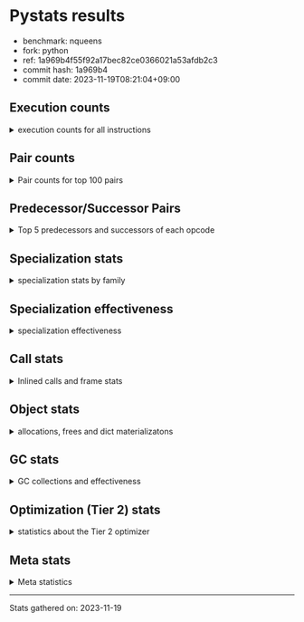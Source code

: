
# Pystats results

- benchmark: nqueens
- fork: python
- ref: 1a969b4f55f92a17bec82ce0366021a53afdb2c3
- commit hash: 1a969b4
- commit date: 2023-11-19T08:21:04+09:00

## Execution counts

<details>
<summary> execution counts for all instructions </summary>

|Name | Count | Self | Cumulative | Miss ratio | 
|---|---:|---:|---:|---:|
| LOAD_FAST | 118,425,840 | 10.9% | 10.9% |  |
| POP_TOP | 69,097,600 | 6.4% | 17.2% |  |
| STORE_FAST | 64,956,160 | 6.0% | 23.2% |  |
| JUMP_BACKWARD | 64,955,520 | 6.0% | 29.2% |  |
| RESUME_CHECK | 62,815,140 | 5.8% | 35.0% | 0.0% |
| LOAD_FAST_LOAD_FAST | 61,376,080 | 5.6% | 40.6% |  |
| INTERPRETER_EXIT | 59,589,700 | 5.5% | 46.1% |  |
| YIELD_VALUE | 56,194,880 | 5.2% | 51.2% |  |
| LOAD_DEREF | 52,969,520 | 4.9% | 56.1% |  |
| BINARY_SUBSCR_TUPLE_INT | 52,961,840 | 4.9% | 61.0% |  |
| LOAD_CONST | 49,552,240 | 4.6% | 65.5% |  |
| FOR_ITER_RANGE | 39,319,780 | 3.6% | 69.1% |  |
| BINARY_OP_ADD_INT | 36,889,820 | 3.4% | 72.5% |  |
| FOR_ITER_LIST | 29,030,360 | 2.7% | 75.2% |  |
| SWAP | 23,987,120 | 2.2% | 77.4% |  |
| BINARY_SUBSCR_LIST_INT | 23,986,960 | 2.2% | 79.6% |  |
| COPY | 20,761,600 | 1.9% | 81.5% |  |
| STORE_SUBSCR_LIST_INT | 17,535,940 | 1.6% | 83.1% |  |
| LOAD_GLOBAL_BUILTIN | 16,466,400 | 1.5% | 84.6% |  |
| BINARY_OP_SUBTRACT_INT | 15,662,800 | 1.4% | 86.1% |  |
| POP_JUMP_IF_FALSE | 15,219,280 | 1.4% | 87.5% |  |
| BINARY_SLICE | 14,310,560 | 1.3% | 88.8% |  |
| COMPARE_OP_INT | 12,162,640 | 1.1% | 89.9% |  |
| CALL_BUILTIN_CLASS | 9,846,120 | 0.9% | 90.8% |  |
| GET_ITER | 9,845,920 | 0.9% | 91.7% |  |
| RETURN_CONST | 6,620,480 | 0.6% | 92.3% |  |
| RETURN_GENERATOR | 6,620,400 | 0.6% | 92.9% |  |
| COPY_FREE_VARS | 6,620,320 | 0.6% | 93.5% |  |
| MAKE_FUNCTION | 6,620,240 | 0.6% | 94.2% |  |
| BUILD_TUPLE | 6,620,240 | 0.6% | 94.8% |  |
| SET_FUNCTION_ATTRIBUTE | 6,620,240 | 0.6% | 95.4% |  |
| CALL_PY_EXACT_ARGS | 6,620,220 | 0.6% | 96.0% |  |
| UNARY_NEGATIVE | 6,451,040 | 0.6% | 96.6% |  |
| BINARY_OP | 5,544,420 | 0.5% | 97.1% |  |
| STORE_SLICE | 5,542,480 | 0.5% | 97.6% |  |
| CALL_LEN | 3,394,660 | 0.3% | 97.9% |  |
| JUMP_FORWARD | 3,232,880 | 0.3% | 98.2% |  |
| BINARY_SUBSCR | 3,226,920 | 0.3% | 98.5% |  |
| STORE_SUBSCR | 3,226,620 | 0.3% | 98.8% |  |
| STORE_DEREF | 3,225,680 | 0.3% | 99.1% |  |
| FOR_ITER_GEN | 3,225,660 | 0.3% | 99.4% |  |
| CALL_TUPLE_1 | 3,225,620 | 0.3% | 99.7% |  |
| TO_BOOL_INT | 3,225,560 | 0.3% | 100.0% |  |
| POP_JUMP_IF_TRUE | 169,040 | 0.0% | 100.0% |  |
| CALL | 1,280 | 0.0% | 100.0% |  |
| LOAD_GLOBAL | 800 | 0.0% | 100.0% |  |
| PUSH_NULL | 400 | 0.0% | 100.0% |  |
| RESUME | 300 | 0.0% | 100.0% | 20.0% |
| FOR_ITER | 240 | 0.0% | 100.0% |  |
| LOAD_GLOBAL_MODULE | 240 | 0.0% | 100.0% |  |
| COMPARE_OP | 160 | 0.0% | 100.0% |  |
| MAKE_CELL | 160 | 0.0% | 100.0% |  |
| LOAD_ATTR_MODULE | 120 | 0.0% | 100.0% |  |
| END_FOR | 80 | 0.0% | 100.0% |  |
| NOP | 80 | 0.0% | 100.0% |  |
| RETURN_VALUE | 80 | 0.0% | 100.0% |  |
| TO_BOOL | 80 | 0.0% | 100.0% |  |
| BUILD_SLICE | 80 | 0.0% | 100.0% |  |
| CALL_FUNCTION_EX | 80 | 0.0% | 100.0% |  |
| LOAD_ATTR | 80 | 0.0% | 100.0% |  |
| POP_JUMP_IF_NOT_NONE | 80 | 0.0% | 100.0% |  |
| BINARY_OP_SUBTRACT_FLOAT | 60 | 0.0% | 100.0% |  |
| CALL_PY_WITH_DEFAULTS | 60 | 0.0% | 100.0% |  |


</details>

## Pair counts

<details>
<summary> Pair counts for top 100 pairs </summary>

|Pair | Count | Self | Cumulative | 
|---|---:|---:|---:|
| RESUME_CHECK POP_TOP | 56,194,740 | 5.2% | 5.2% |
| POP_TOP JUMP_BACKWARD | 56,025,840 | 5.1% | 10.3% |
| YIELD_VALUE INTERPRETER_EXIT | 52,969,300 | 4.9% | 15.2% |
| CACHE RESUME_CHECK | 52,969,240 | 4.9% | 20.1% |
| STORE_FAST LOAD_DEREF | 52,962,000 | 4.9% | 24.9% |
| LOAD_DEREF LOAD_FAST | 52,961,920 | 4.9% | 29.8% |
| LOAD_FAST BINARY_SUBSCR_TUPLE_INT | 52,961,760 | 4.9% | 34.7% |
| FOR_ITER_RANGE STORE_FAST | 35,925,060 | 3.3% | 38.0% |
| JUMP_BACKWARD FOR_ITER_RANGE | 32,699,540 | 3.0% | 41.0% |
| BINARY_SUBSCR_TUPLE_INT LOAD_FAST | 27,157,080 | 2.5% | 43.5% |
| BINARY_OP_ADD_INT YIELD_VALUE | 25,804,780 | 2.4% | 45.8% |
| JUMP_BACKWARD FOR_ITER_LIST | 25,804,760 | 2.4% | 48.2% |
| LOAD_FAST BINARY_OP_ADD_INT | 25,804,760 | 2.4% | 50.6% |
| BINARY_SUBSCR_TUPLE_INT YIELD_VALUE | 25,804,760 | 2.4% | 52.9% |
| FOR_ITER_LIST STORE_FAST | 25,804,760 | 2.4% | 55.3% |
| BINARY_SUBSCR_LIST_INT LOAD_CONST | 17,535,960 | 1.6% | 56.9% |
| LOAD_FAST_LOAD_FAST BINARY_SUBSCR_LIST_INT | 15,218,920 | 1.4% | 58.3% |
| COMPARE_OP_INT POP_JUMP_IF_FALSE | 11,993,620 | 1.1% | 59.4% |
| STORE_FAST LOAD_FAST_LOAD_FAST | 11,993,520 | 1.1% | 60.5% |
| STORE_SUBSCR_LIST_INT LOAD_FAST_LOAD_FAST | 11,993,480 | 1.1% | 61.6% |
| LOAD_CONST BINARY_OP_ADD_INT | 11,084,960 | 1.0% | 62.7% |
| LOAD_FAST_LOAD_FAST LOAD_CONST | 11,084,960 | 1.0% | 63.7% |
| LOAD_GLOBAL_BUILTIN LOAD_FAST | 9,845,920 | 0.9% | 64.6% |
| LOAD_FAST LOAD_CONST | 8,768,240 | 0.8% | 65.4% |
| COPY COPY | 8,768,000 | 0.8% | 66.2% |
| LOAD_CONST COMPARE_OP_INT | 8,768,000 | 0.8% | 67.0% |
| LOAD_FAST_LOAD_FAST COPY | 8,768,000 | 0.8% | 67.8% |
| POP_JUMP_IF_FALSE LOAD_FAST_LOAD_FAST | 8,768,000 | 0.8% | 68.6% |
| SWAP SWAP | 8,768,000 | 0.8% | 69.4% |
| BINARY_OP_SUBTRACT_INT SWAP | 8,767,980 | 0.8% | 70.2% |
| COPY BINARY_SUBSCR_LIST_INT | 8,767,960 | 0.8% | 71.0% |
| LOAD_CONST BINARY_OP_SUBTRACT_INT | 8,767,960 | 0.8% | 71.8% |
| SWAP STORE_SUBSCR_LIST_INT | 8,767,960 | 0.8% | 72.6% |
| LOAD_FAST_LOAD_FAST STORE_SUBSCR_LIST_INT | 8,767,920 | 0.8% | 73.4% |
| RETURN_CONST INTERPRETER_EXIT | 6,620,400 | 0.6% | 74.1% |
| CACHE POP_TOP | 6,620,340 | 0.6% | 74.7% |
| POP_TOP RESUME_CHECK | 6,620,280 | 0.6% | 75.3% |
| MAKE_FUNCTION SET_FUNCTION_ATTRIBUTE | 6,620,240 | 0.6% | 75.9% |
| BUILD_TUPLE LOAD_CONST | 6,620,240 | 0.6% | 76.5% |
| COPY_FREE_VARS RETURN_GENERATOR | 6,620,240 | 0.6% | 77.1% |
| LOAD_CONST MAKE_FUNCTION | 6,620,240 | 0.6% | 77.7% |
| LOAD_FAST BUILD_TUPLE | 6,620,240 | 0.6% | 78.3% |
| SET_FUNCTION_ATTRIBUTE LOAD_FAST | 6,620,240 | 0.6% | 78.9% |
| LOAD_GLOBAL_BUILTIN LOAD_GLOBAL_BUILTIN | 6,620,200 | 0.6% | 79.5% |
| CALL_PY_EXACT_ARGS COPY_FREE_VARS | 6,620,160 | 0.6% | 80.1% |
| RESUME_CHECK LOAD_FAST | 6,620,160 | 0.6% | 80.7% |
| GET_ITER CALL_PY_EXACT_ARGS | 6,620,080 | 0.6% | 81.4% |
| LOAD_FAST_LOAD_FAST UNARY_NEGATIVE | 6,451,040 | 0.6% | 81.9% |
| BINARY_OP LOAD_FAST_LOAD_FAST | 5,542,500 | 0.5% | 82.5% |
| BINARY_SLICE BINARY_OP | 5,542,480 | 0.5% | 83.0% |
| BINARY_SLICE LOAD_FAST_LOAD_FAST | 5,542,480 | 0.5% | 83.5% |
| STORE_SLICE LOAD_FAST_LOAD_FAST | 5,542,480 | 0.5% | 84.0% |
| LOAD_CONST BINARY_SLICE | 5,542,480 | 0.5% | 84.5% |
| LOAD_CONST STORE_SLICE | 5,542,480 | 0.5% | 85.0% |
| LOAD_FAST_LOAD_FAST LOAD_FAST | 5,542,480 | 0.5% | 85.5% |
| LOAD_FAST_LOAD_FAST BINARY_OP_SUBTRACT_INT | 5,542,480 | 0.5% | 86.0% |
| BINARY_OP_ADD_INT BINARY_SLICE | 5,542,460 | 0.5% | 86.5% |
| BINARY_OP_ADD_INT LOAD_CONST | 5,542,460 | 0.5% | 87.0% |
| BINARY_OP_SUBTRACT_INT LOAD_FAST_LOAD_FAST | 5,542,460 | 0.5% | 87.6% |
| STORE_SUBSCR_LIST_INT JUMP_BACKWARD | 5,542,460 | 0.5% | 88.1% |
| FOR_ITER_RANGE RETURN_CONST | 3,394,720 | 0.3% | 88.4% |
| LOAD_FAST GET_ITER | 3,394,640 | 0.3% | 88.7% |
| RETURN_GENERATOR CALL_BUILTIN_CLASS | 3,394,600 | 0.3% | 89.0% |
| LOAD_FAST FOR_ITER_RANGE | 3,394,600 | 0.3% | 89.3% |
| CALL_BUILTIN_CLASS CALL_LEN | 3,394,560 | 0.3% | 89.6% |
| LOAD_FAST CALL_BUILTIN_CLASS | 3,225,640 | 0.3% | 89.9% |
| CALL_BUILTIN_CLASS CALL_BUILTIN_CLASS | 3,225,640 | 0.3% | 90.2% |
| BINARY_SLICE GET_ITER | 3,225,600 | 0.3% | 90.5% |
| LOAD_CONST LOAD_FAST | 3,225,600 | 0.3% | 90.8% |
| LOAD_FAST BINARY_SLICE | 3,225,600 | 0.3% | 91.1% |
| STORE_DEREF LOAD_FAST | 3,225,600 | 0.3% | 91.4% |
| SWAP COPY | 3,225,600 | 0.3% | 91.7% |
| FOR_ITER_LIST RETURN_CONST | 3,225,600 | 0.3% | 92.0% |
| GET_ITER FOR_ITER_RANGE | 3,225,580 | 0.3% | 92.3% |
| JUMP_BACKWARD FOR_ITER_GEN | 3,225,580 | 0.3% | 92.6% |
| YIELD_VALUE STORE_DEREF | 3,225,580 | 0.3% | 92.9% |
| CALL_BUILTIN_CLASS GET_ITER | 3,225,580 | 0.3% | 93.2% |
| CALL_LEN SWAP | 3,225,580 | 0.3% | 93.5% |
| COPY COMPARE_OP_INT | 3,225,560 | 0.3% | 93.8% |
| LOAD_FAST FOR_ITER_LIST | 3,225,560 | 0.3% | 94.1% |
| LOAD_FAST LOAD_GLOBAL_BUILTIN | 3,225,560 | 0.3% | 94.4% |
| CALL_TUPLE_1 YIELD_VALUE | 3,225,560 | 0.3% | 94.7% |
| FOR_ITER_GEN RESUME_CHECK | 3,225,560 | 0.3% | 95.0% |
| TO_BOOL_INT POP_JUMP_IF_FALSE | 3,225,560 | 0.3% | 95.3% |
| BINARY_SUBSCR LOAD_FAST_LOAD_FAST | 3,225,520 | 0.3% | 95.6% |
| POP_TOP POP_TOP | 3,225,520 | 0.3% | 95.8% |
| POP_TOP JUMP_FORWARD | 3,225,520 | 0.3% | 96.1% |
| RETURN_GENERATOR CALL_TUPLE_1 | 3,225,520 | 0.3% | 96.4% |
| UNARY_NEGATIVE BINARY_SUBSCR | 3,225,520 | 0.3% | 96.7% |
| UNARY_NEGATIVE STORE_SUBSCR | 3,225,520 | 0.3% | 97.0% |
| JUMP_FORWARD LOAD_FAST | 3,225,520 | 0.3% | 97.3% |
| LOAD_FAST TO_BOOL_INT | 3,225,520 | 0.3% | 97.6% |
| POP_JUMP_IF_FALSE JUMP_BACKWARD | 3,225,520 | 0.3% | 97.9% |
| SWAP LOAD_FAST_LOAD_FAST | 3,225,520 | 0.3% | 98.2% |
| JUMP_BACKWARD LOAD_GLOBAL_BUILTIN | 3,225,500 | 0.3% | 98.5% |
| BINARY_SUBSCR_LIST_INT STORE_FAST | 3,225,500 | 0.3% | 98.8% |
| BINARY_SUBSCR_LIST_INT SWAP | 3,225,500 | 0.3% | 99.1% |
| STORE_SUBSCR LOAD_GLOBAL_BUILTIN | 3,225,480 | 0.3% | 99.4% |
| POP_JUMP_IF_FALSE POP_TOP | 3,056,560 | 0.3% | 99.7% |
| BINARY_OP_SUBTRACT_INT YIELD_VALUE | 1,352,300 | 0.1% | 99.8% |


</details>

## Predecessor/Successor Pairs

<details>
<summary> Top 5 predecessors and successors of each opcode </summary>

### BINARY_SLICE

<details>
<summary> Successors and predecessors for BINARY_SLICE </summary>

|Predecessors | Count | Percentage | 
|---|---:|---:|
| LOAD_CONST | 5,542,480 | 38.7% |
| BINARY_OP_ADD_INT | 5,542,460 | 38.7% |
| LOAD_FAST | 3,225,600 | 22.5% |
| BINARY_OP | 20 | 0.0% |

|Successors | Count | Percentage | 
|---|---:|---:|
| BINARY_OP | 5,542,480 | 38.7% |
| LOAD_FAST_LOAD_FAST | 5,542,480 | 38.7% |
| GET_ITER | 3,225,600 | 22.5% |


</details>

### STORE_SLICE

<details>
<summary> Successors and predecessors for STORE_SLICE </summary>

|Predecessors | Count | Percentage | 
|---|---:|---:|
| LOAD_CONST | 5,542,480 | 100.0% |

|Successors | Count | Percentage | 
|---|---:|---:|
| LOAD_FAST_LOAD_FAST | 5,542,480 | 100.0% |


</details>

### CACHE

<details>
<summary> Successors and predecessors for CACHE </summary>

|Successors | Count | Percentage | 
|---|---:|---:|
| RESUME_CHECK | 52,969,240 | 88.9% |
| POP_TOP | 6,620,340 | 11.1% |
| RESUME | 120 | 0.0% |


</details>

### BINARY_SUBSCR

<details>
<summary> Successors and predecessors for BINARY_SUBSCR </summary>

|Predecessors | Count | Percentage | 
|---|---:|---:|
| UNARY_NEGATIVE | 3,225,520 | 100.0% |
| BINARY_SUBSCR | 1,000 | 0.0% |
| LOAD_FAST | 160 | 0.0% |
| LOAD_FAST_LOAD_FAST | 120 | 0.0% |
| BUILD_SLICE | 80 | 0.0% |

|Successors | Count | Percentage | 
|---|---:|---:|
| LOAD_FAST_LOAD_FAST | 3,225,520 | 100.0% |
| BINARY_SUBSCR | 1,000 | 0.0% |
| STORE_FAST | 100 | 0.0% |
| BINARY_SUBSCR_LIST_INT | 80 | 0.0% |
| BINARY_SUBSCR_TUPLE_INT | 80 | 0.0% |


</details>

### END_FOR

<details>
<summary> Successors and predecessors for END_FOR </summary>

|Predecessors | Count | Percentage | 
|---|---:|---:|
| RETURN_CONST | 80 | 100.0% |

|Successors | Count | Percentage | 
|---|---:|---:|
| RETURN_CONST | 80 | 100.0% |


</details>

### GET_ITER

<details>
<summary> Successors and predecessors for GET_ITER </summary>

|Predecessors | Count | Percentage | 
|---|---:|---:|
| LOAD_FAST | 3,394,640 | 34.5% |
| BINARY_SLICE | 3,225,600 | 32.8% |
| CALL_BUILTIN_CLASS | 3,225,580 | 32.8% |
| RETURN_GENERATOR | 80 | 0.0% |
| CALL | 20 | 0.0% |

|Successors | Count | Percentage | 
|---|---:|---:|
| CALL_PY_EXACT_ARGS | 6,620,080 | 67.2% |
| FOR_ITER_RANGE | 3,225,580 | 32.8% |
| CALL | 160 | 0.0% |
| FOR_ITER_GEN | 60 | 0.0% |
| FOR_ITER | 40 | 0.0% |


</details>

### INTERPRETER_EXIT

<details>
<summary> Successors and predecessors for INTERPRETER_EXIT </summary>

|Predecessors | Count | Percentage | 
|---|---:|---:|
| YIELD_VALUE | 52,969,300 | 88.9% |
| RETURN_CONST | 6,620,400 | 11.1% |


</details>

### MAKE_FUNCTION

<details>
<summary> Successors and predecessors for MAKE_FUNCTION </summary>

|Predecessors | Count | Percentage | 
|---|---:|---:|
| LOAD_CONST | 6,620,240 | 100.0% |

|Successors | Count | Percentage | 
|---|---:|---:|
| SET_FUNCTION_ATTRIBUTE | 6,620,240 | 100.0% |


</details>

### NOP

<details>
<summary> Successors and predecessors for NOP </summary>

|Predecessors | Count | Percentage | 
|---|---:|---:|
| POP_TOP | 80 | 100.0% |

|Successors | Count | Percentage | 
|---|---:|---:|
| LOAD_DEREF | 80 | 100.0% |


</details>

### POP_TOP

<details>
<summary> Successors and predecessors for POP_TOP </summary>

|Predecessors | Count | Percentage | 
|---|---:|---:|
| RESUME_CHECK | 56,194,740 | 81.3% |
| CACHE | 6,620,340 | 9.6% |
| POP_TOP | 3,225,520 | 4.7% |
| POP_JUMP_IF_FALSE | 3,056,560 | 4.4% |
| CALL | 180 | 0.0% |

|Successors | Count | Percentage | 
|---|---:|---:|
| JUMP_BACKWARD | 56,025,840 | 81.1% |
| RESUME_CHECK | 6,620,280 | 9.6% |
| POP_TOP | 3,225,520 | 4.7% |
| JUMP_FORWARD | 3,225,520 | 4.7% |
| LOAD_FAST | 160 | 0.0% |


</details>

### PUSH_NULL

<details>
<summary> Successors and predecessors for PUSH_NULL </summary>

|Predecessors | Count | Percentage | 
|---|---:|---:|
| LOAD_FAST | 240 | 60.0% |
| LOAD_DEREF | 80 | 20.0% |
| LOAD_ATTR_MODULE | 60 | 15.0% |
| LOAD_ATTR | 20 | 5.0% |

|Successors | Count | Percentage | 
|---|---:|---:|
| CALL | 320 | 80.0% |
| LOAD_FAST | 80 | 20.0% |


</details>

### RETURN_GENERATOR

<details>
<summary> Successors and predecessors for RETURN_GENERATOR </summary>

|Predecessors | Count | Percentage | 
|---|---:|---:|
| COPY_FREE_VARS | 6,620,240 | 100.0% |
| MAKE_CELL | 160 | 0.0% |

|Successors | Count | Percentage | 
|---|---:|---:|
| CALL_BUILTIN_CLASS | 3,394,600 | 51.3% |
| CALL_TUPLE_1 | 3,225,520 | 48.7% |
| CALL | 200 | 0.0% |
| GET_ITER | 80 | 0.0% |


</details>

### RETURN_VALUE

<details>
<summary> Successors and predecessors for RETURN_VALUE </summary>

|Predecessors | Count | Percentage | 
|---|---:|---:|
| LOAD_FAST | 80 | 100.0% |

|Successors | Count | Percentage | 
|---|---:|---:|
| LOAD_GLOBAL | 40 | 50.0% |
| LOAD_GLOBAL_MODULE | 40 | 50.0% |


</details>

### STORE_SUBSCR

<details>
<summary> Successors and predecessors for STORE_SUBSCR </summary>

|Predecessors | Count | Percentage | 
|---|---:|---:|
| UNARY_NEGATIVE | 3,225,520 | 100.0% |
| STORE_SUBSCR | 980 | 0.0% |
| LOAD_FAST_LOAD_FAST | 80 | 0.0% |
| SWAP | 40 | 0.0% |

|Successors | Count | Percentage | 
|---|---:|---:|
| LOAD_GLOBAL_BUILTIN | 3,225,480 | 100.0% |
| STORE_SUBSCR | 980 | 0.0% |
| STORE_SUBSCR_LIST_INT | 60 | 0.0% |
| LOAD_FAST_LOAD_FAST | 40 | 0.0% |
| LOAD_GLOBAL | 40 | 0.0% |


</details>

### TO_BOOL

<details>
<summary> Successors and predecessors for TO_BOOL </summary>

|Predecessors | Count | Percentage | 
|---|---:|---:|
| LOAD_FAST | 80 | 100.0% |

|Successors | Count | Percentage | 
|---|---:|---:|
| POP_JUMP_IF_FALSE | 40 | 50.0% |
| TO_BOOL_INT | 40 | 50.0% |


</details>

### UNARY_NEGATIVE

<details>
<summary> Successors and predecessors for UNARY_NEGATIVE </summary>

|Predecessors | Count | Percentage | 
|---|---:|---:|
| LOAD_FAST_LOAD_FAST | 6,451,040 | 100.0% |

|Successors | Count | Percentage | 
|---|---:|---:|
| BINARY_SUBSCR | 3,225,520 | 50.0% |
| STORE_SUBSCR | 3,225,520 | 50.0% |


</details>

### BINARY_OP

<details>
<summary> Successors and predecessors for BINARY_OP </summary>

|Predecessors | Count | Percentage | 
|---|---:|---:|
| BINARY_SLICE | 5,542,480 | 100.0% |
| BINARY_OP | 1,540 | 0.0% |
| LOAD_CONST | 200 | 0.0% |
| LOAD_FAST | 120 | 0.0% |
| LOAD_FAST_LOAD_FAST | 80 | 0.0% |

|Successors | Count | Percentage | 
|---|---:|---:|
| LOAD_FAST_LOAD_FAST | 5,542,500 | 100.0% |
| BINARY_OP | 1,540 | 0.0% |
| BINARY_OP_ADD_INT | 100 | 0.0% |
| BINARY_OP_SUBTRACT_INT | 80 | 0.0% |
| LOAD_CONST | 40 | 0.0% |


</details>

### BUILD_SLICE

<details>
<summary> Successors and predecessors for BUILD_SLICE </summary>

|Predecessors | Count | Percentage | 
|---|---:|---:|
| LOAD_CONST | 80 | 100.0% |

|Successors | Count | Percentage | 
|---|---:|---:|
| BINARY_SUBSCR | 80 | 100.0% |


</details>

### BUILD_TUPLE

<details>
<summary> Successors and predecessors for BUILD_TUPLE </summary>

|Predecessors | Count | Percentage | 
|---|---:|---:|
| LOAD_FAST | 6,620,240 | 100.0% |

|Successors | Count | Percentage | 
|---|---:|---:|
| LOAD_CONST | 6,620,240 | 100.0% |


</details>

### CALL

<details>
<summary> Successors and predecessors for CALL </summary>

|Predecessors | Count | Percentage | 
|---|---:|---:|
| PUSH_NULL | 320 | 25.0% |
| LOAD_FAST | 240 | 18.8% |
| RETURN_GENERATOR | 200 | 15.6% |
| CALL | 180 | 14.1% |
| GET_ITER | 160 | 12.5% |

|Successors | Count | Percentage | 
|---|---:|---:|
| CALL_BUILTIN_CLASS | 200 | 15.6% |
| POP_TOP | 180 | 14.1% |
| CALL | 180 | 14.1% |
| STORE_FAST | 140 | 10.9% |
| CALL_PY_EXACT_ARGS | 100 | 7.8% |


</details>

### CALL_FUNCTION_EX

<details>
<summary> Successors and predecessors for CALL_FUNCTION_EX </summary>

|Predecessors | Count | Percentage | 
|---|---:|---:|
| LOAD_FAST | 80 | 100.0% |

|Successors | Count | Percentage | 
|---|---:|---:|
| COPY_FREE_VARS | 80 | 100.0% |


</details>

### COMPARE_OP

<details>
<summary> Successors and predecessors for COMPARE_OP </summary>

|Predecessors | Count | Percentage | 
|---|---:|---:|
| LOAD_CONST | 80 | 50.0% |
| COPY | 40 | 25.0% |
| CALL | 20 | 12.5% |
| CALL_LEN | 20 | 12.5% |

|Successors | Count | Percentage | 
|---|---:|---:|
| COMPARE_OP_INT | 80 | 50.0% |
| POP_JUMP_IF_FALSE | 60 | 37.5% |
| POP_JUMP_IF_TRUE | 20 | 12.5% |


</details>

### COPY

<details>
<summary> Successors and predecessors for COPY </summary>

|Predecessors | Count | Percentage | 
|---|---:|---:|
| COPY | 8,768,000 | 42.2% |
| LOAD_FAST_LOAD_FAST | 8,768,000 | 42.2% |
| SWAP | 3,225,600 | 15.5% |

|Successors | Count | Percentage | 
|---|---:|---:|
| COPY | 8,768,000 | 42.2% |
| BINARY_SUBSCR_LIST_INT | 8,767,960 | 42.2% |
| COMPARE_OP_INT | 3,225,560 | 15.5% |
| BINARY_SUBSCR | 40 | 0.0% |
| COMPARE_OP | 40 | 0.0% |


</details>

### COPY_FREE_VARS

<details>
<summary> Successors and predecessors for COPY_FREE_VARS </summary>

|Predecessors | Count | Percentage | 
|---|---:|---:|
| CALL_PY_EXACT_ARGS | 6,620,160 | 100.0% |
| CALL | 80 | 0.0% |
| CALL_FUNCTION_EX | 80 | 0.0% |

|Successors | Count | Percentage | 
|---|---:|---:|
| RETURN_GENERATOR | 6,620,240 | 100.0% |
| RESUME_CHECK | 60 | 0.0% |
| RESUME | 20 | 0.0% |


</details>

### FOR_ITER

<details>
<summary> Successors and predecessors for FOR_ITER </summary>

|Predecessors | Count | Percentage | 
|---|---:|---:|
| JUMP_BACKWARD | 120 | 50.0% |
| LOAD_FAST | 80 | 33.3% |
| GET_ITER | 40 | 16.7% |

|Successors | Count | Percentage | 
|---|---:|---:|
| STORE_FAST | 100 | 41.7% |
| FOR_ITER_RANGE | 60 | 25.0% |
| FOR_ITER_LIST | 40 | 16.7% |
| STORE_DEREF | 20 | 8.3% |
| FOR_ITER_GEN | 20 | 8.3% |


</details>

### JUMP_BACKWARD

<details>
<summary> Successors and predecessors for JUMP_BACKWARD </summary>

|Predecessors | Count | Percentage | 
|---|---:|---:|
| POP_TOP | 56,025,840 | 86.3% |
| STORE_SUBSCR_LIST_INT | 5,542,460 | 8.5% |
| POP_JUMP_IF_FALSE | 3,225,520 | 5.0% |
| POP_JUMP_IF_TRUE | 161,680 | 0.2% |
| STORE_SUBSCR | 20 | 0.0% |

|Successors | Count | Percentage | 
|---|---:|---:|
| FOR_ITER_RANGE | 32,699,540 | 50.3% |
| FOR_ITER_LIST | 25,804,760 | 39.7% |
| FOR_ITER_GEN | 3,225,580 | 5.0% |
| LOAD_GLOBAL_BUILTIN | 3,225,500 | 5.0% |
| FOR_ITER | 120 | 0.0% |


</details>

### JUMP_FORWARD

<details>
<summary> Successors and predecessors for JUMP_FORWARD </summary>

|Predecessors | Count | Percentage | 
|---|---:|---:|
| POP_TOP | 3,225,520 | 99.8% |
| POP_JUMP_IF_TRUE | 7,360 | 0.2% |

|Successors | Count | Percentage | 
|---|---:|---:|
| LOAD_FAST | 3,225,520 | 99.8% |
| LOAD_DEREF | 7,360 | 0.2% |


</details>

### LOAD_ATTR

<details>
<summary> Successors and predecessors for LOAD_ATTR </summary>

|Predecessors | Count | Percentage | 
|---|---:|---:|
| LOAD_GLOBAL | 40 | 50.0% |
| LOAD_GLOBAL_MODULE | 40 | 50.0% |

|Successors | Count | Percentage | 
|---|---:|---:|
| LOAD_ATTR_MODULE | 40 | 50.0% |
| PUSH_NULL | 20 | 25.0% |
| STORE_FAST | 20 | 25.0% |


</details>

### LOAD_CONST

<details>
<summary> Successors and predecessors for LOAD_CONST </summary>

|Predecessors | Count | Percentage | 
|---|---:|---:|
| BINARY_SUBSCR_LIST_INT | 17,535,960 | 35.4% |
| LOAD_FAST_LOAD_FAST | 11,084,960 | 22.4% |
| LOAD_FAST | 8,768,240 | 17.7% |
| BUILD_TUPLE | 6,620,240 | 13.4% |
| BINARY_OP_ADD_INT | 5,542,460 | 11.2% |

|Successors | Count | Percentage | 
|---|---:|---:|
| BINARY_OP_ADD_INT | 11,084,960 | 22.4% |
| COMPARE_OP_INT | 8,768,000 | 17.7% |
| BINARY_OP_SUBTRACT_INT | 8,767,960 | 17.7% |
| MAKE_FUNCTION | 6,620,240 | 13.4% |
| BINARY_SLICE | 5,542,480 | 11.2% |


</details>

### LOAD_DEREF

<details>
<summary> Successors and predecessors for LOAD_DEREF </summary>

|Predecessors | Count | Percentage | 
|---|---:|---:|
| STORE_FAST | 52,962,000 | 100.0% |
| JUMP_FORWARD | 7,360 | 0.0% |
| NOP | 80 | 0.0% |
| LOAD_GLOBAL_BUILTIN | 60 | 0.0% |
| LOAD_GLOBAL | 20 | 0.0% |

|Successors | Count | Percentage | 
|---|---:|---:|
| LOAD_FAST | 52,961,920 | 100.0% |
| YIELD_VALUE | 7,360 | 0.0% |
| PUSH_NULL | 80 | 0.0% |
| STORE_FAST | 80 | 0.0% |
| CALL | 40 | 0.0% |


</details>

### LOAD_FAST

<details>
<summary> Successors and predecessors for LOAD_FAST </summary>

|Predecessors | Count | Percentage | 
|---|---:|---:|
| LOAD_DEREF | 52,961,920 | 44.7% |
| BINARY_SUBSCR_TUPLE_INT | 27,157,080 | 22.9% |
| LOAD_GLOBAL_BUILTIN | 9,845,920 | 8.3% |
| SET_FUNCTION_ATTRIBUTE | 6,620,240 | 5.6% |
| RESUME_CHECK | 6,620,160 | 5.6% |

|Successors | Count | Percentage | 
|---|---:|---:|
| BINARY_SUBSCR_TUPLE_INT | 52,961,760 | 44.7% |
| BINARY_OP_ADD_INT | 25,804,760 | 21.8% |
| LOAD_CONST | 8,768,240 | 7.4% |
| BUILD_TUPLE | 6,620,240 | 5.6% |
| GET_ITER | 3,394,640 | 2.9% |


</details>

### LOAD_FAST_LOAD_FAST

<details>
<summary> Successors and predecessors for LOAD_FAST_LOAD_FAST </summary>

|Predecessors | Count | Percentage | 
|---|---:|---:|
| STORE_FAST | 11,993,520 | 19.5% |
| STORE_SUBSCR_LIST_INT | 11,993,480 | 19.5% |
| POP_JUMP_IF_FALSE | 8,768,000 | 14.3% |
| BINARY_OP | 5,542,500 | 9.0% |
| BINARY_SLICE | 5,542,480 | 9.0% |

|Successors | Count | Percentage | 
|---|---:|---:|
| BINARY_SUBSCR_LIST_INT | 15,218,920 | 24.8% |
| LOAD_CONST | 11,084,960 | 18.1% |
| COPY | 8,768,000 | 14.3% |
| STORE_SUBSCR_LIST_INT | 8,767,920 | 14.3% |
| UNARY_NEGATIVE | 6,451,040 | 10.5% |


</details>

### LOAD_GLOBAL

<details>
<summary> Successors and predecessors for LOAD_GLOBAL </summary>

|Predecessors | Count | Percentage | 
|---|---:|---:|
| STORE_FAST | 160 | 20.0% |
| LOAD_GLOBAL | 120 | 15.0% |
| LOAD_GLOBAL_BUILTIN | 120 | 15.0% |
| RESUME | 80 | 10.0% |
| RESUME_CHECK | 80 | 10.0% |

|Successors | Count | Percentage | 
|---|---:|---:|
| LOAD_GLOBAL_BUILTIN | 320 | 40.0% |
| LOAD_FAST | 200 | 25.0% |
| LOAD_GLOBAL | 120 | 15.0% |
| LOAD_GLOBAL_MODULE | 80 | 10.0% |
| LOAD_ATTR | 40 | 5.0% |


</details>

### MAKE_CELL

<details>
<summary> Successors and predecessors for MAKE_CELL </summary>

|Predecessors | Count | Percentage | 
|---|---:|---:|
| CALL_PY_EXACT_ARGS | 60 | 37.5% |
| CALL_PY_WITH_DEFAULTS | 60 | 37.5% |
| CALL | 40 | 25.0% |

|Successors | Count | Percentage | 
|---|---:|---:|
| RETURN_GENERATOR | 160 | 100.0% |


</details>

### POP_JUMP_IF_FALSE

<details>
<summary> Successors and predecessors for POP_JUMP_IF_FALSE </summary>

|Predecessors | Count | Percentage | 
|---|---:|---:|
| COMPARE_OP_INT | 11,993,620 | 78.8% |
| TO_BOOL_INT | 3,225,560 | 21.2% |
| COMPARE_OP | 60 | 0.0% |
| TO_BOOL | 40 | 0.0% |

|Successors | Count | Percentage | 
|---|---:|---:|
| LOAD_FAST_LOAD_FAST | 8,768,000 | 57.6% |
| JUMP_BACKWARD | 3,225,520 | 21.2% |
| POP_TOP | 3,056,560 | 20.1% |
| LOAD_GLOBAL_BUILTIN | 169,060 | 1.1% |
| LOAD_FAST | 80 | 0.0% |


</details>

### POP_JUMP_IF_NOT_NONE

<details>
<summary> Successors and predecessors for POP_JUMP_IF_NOT_NONE </summary>

|Predecessors | Count | Percentage | 
|---|---:|---:|
| LOAD_FAST | 80 | 100.0% |

|Successors | Count | Percentage | 
|---|---:|---:|
| LOAD_FAST | 80 | 100.0% |


</details>

### POP_JUMP_IF_TRUE

<details>
<summary> Successors and predecessors for POP_JUMP_IF_TRUE </summary>

|Predecessors | Count | Percentage | 
|---|---:|---:|
| COMPARE_OP_INT | 169,020 | 100.0% |
| COMPARE_OP | 20 | 0.0% |

|Successors | Count | Percentage | 
|---|---:|---:|
| JUMP_BACKWARD | 161,680 | 95.6% |
| JUMP_FORWARD | 7,360 | 4.4% |


</details>

### RETURN_CONST

<details>
<summary> Successors and predecessors for RETURN_CONST </summary>

|Predecessors | Count | Percentage | 
|---|---:|---:|
| FOR_ITER_RANGE | 3,394,720 | 51.3% |
| FOR_ITER_LIST | 3,225,600 | 48.7% |
| END_FOR | 80 | 0.0% |
| POP_TOP | 80 | 0.0% |

|Successors | Count | Percentage | 
|---|---:|---:|
| INTERPRETER_EXIT | 6,620,400 | 100.0% |
| END_FOR | 80 | 0.0% |


</details>

### SET_FUNCTION_ATTRIBUTE

<details>
<summary> Successors and predecessors for SET_FUNCTION_ATTRIBUTE </summary>

|Predecessors | Count | Percentage | 
|---|---:|---:|
| MAKE_FUNCTION | 6,620,240 | 100.0% |

|Successors | Count | Percentage | 
|---|---:|---:|
| LOAD_FAST | 6,620,240 | 100.0% |


</details>

### STORE_DEREF

<details>
<summary> Successors and predecessors for STORE_DEREF </summary>

|Predecessors | Count | Percentage | 
|---|---:|---:|
| YIELD_VALUE | 3,225,580 | 100.0% |
| CALL_TUPLE_1 | 60 | 0.0% |
| CALL | 20 | 0.0% |
| FOR_ITER | 20 | 0.0% |

|Successors | Count | Percentage | 
|---|---:|---:|
| LOAD_FAST | 3,225,600 | 100.0% |
| LOAD_GLOBAL | 40 | 0.0% |
| LOAD_GLOBAL_BUILTIN | 40 | 0.0% |


</details>

### STORE_FAST

<details>
<summary> Successors and predecessors for STORE_FAST </summary>

|Predecessors | Count | Percentage | 
|---|---:|---:|
| FOR_ITER_RANGE | 35,925,060 | 55.3% |
| FOR_ITER_LIST | 25,804,760 | 39.7% |
| BINARY_SUBSCR_LIST_INT | 3,225,500 | 5.0% |
| CALL | 140 | 0.0% |
| CALL_BUILTIN_CLASS | 120 | 0.0% |

|Successors | Count | Percentage | 
|---|---:|---:|
| LOAD_DEREF | 52,962,000 | 81.5% |
| LOAD_FAST_LOAD_FAST | 11,993,520 | 18.5% |
| LOAD_FAST | 320 | 0.0% |
| LOAD_GLOBAL | 160 | 0.0% |
| LOAD_GLOBAL_BUILTIN | 120 | 0.0% |


</details>

### SWAP

<details>
<summary> Successors and predecessors for SWAP </summary>

|Predecessors | Count | Percentage | 
|---|---:|---:|
| SWAP | 8,768,000 | 36.6% |
| BINARY_OP_SUBTRACT_INT | 8,767,980 | 36.6% |
| CALL_LEN | 3,225,580 | 13.4% |
| BINARY_SUBSCR_LIST_INT | 3,225,500 | 13.4% |
| BINARY_SUBSCR | 20 | 0.0% |

|Successors | Count | Percentage | 
|---|---:|---:|
| SWAP | 8,768,000 | 36.6% |
| STORE_SUBSCR_LIST_INT | 8,767,960 | 36.6% |
| COPY | 3,225,600 | 13.4% |
| LOAD_FAST_LOAD_FAST | 3,225,520 | 13.4% |
| STORE_SUBSCR | 40 | 0.0% |


</details>

### YIELD_VALUE

<details>
<summary> Successors and predecessors for YIELD_VALUE </summary>

|Predecessors | Count | Percentage | 
|---|---:|---:|
| BINARY_OP_ADD_INT | 25,804,780 | 45.9% |
| BINARY_SUBSCR_TUPLE_INT | 25,804,760 | 45.9% |
| CALL_TUPLE_1 | 3,225,560 | 5.7% |
| BINARY_OP_SUBTRACT_INT | 1,352,300 | 2.4% |
| LOAD_DEREF | 7,360 | 0.0% |

|Successors | Count | Percentage | 
|---|---:|---:|
| INTERPRETER_EXIT | 52,969,300 | 94.3% |
| STORE_DEREF | 3,225,580 | 5.7% |


</details>

### RESUME

<details>
<summary> Successors and predecessors for RESUME </summary>

|Predecessors | Count | Percentage | 
|---|---:|---:|
| CACHE | 120 | 40.0% |
| POP_TOP | 120 | 40.0% |
| FOR_ITER_GEN | 40 | 13.3% |
| COPY_FREE_VARS | 20 | 6.7% |

|Successors | Count | Percentage | 
|---|---:|---:|
| POP_TOP | 140 | 46.7% |
| LOAD_FAST | 80 | 26.7% |
| LOAD_GLOBAL | 80 | 26.7% |


</details>

### BINARY_OP_ADD_INT

<details>
<summary> Successors and predecessors for BINARY_OP_ADD_INT </summary>

|Predecessors | Count | Percentage | 
|---|---:|---:|
| LOAD_FAST | 25,804,760 | 70.0% |
| LOAD_CONST | 11,084,960 | 30.0% |
| BINARY_OP | 100 | 0.0% |

|Successors | Count | Percentage | 
|---|---:|---:|
| YIELD_VALUE | 25,804,780 | 70.0% |
| BINARY_SLICE | 5,542,460 | 15.0% |
| LOAD_CONST | 5,542,460 | 15.0% |
| LOAD_FAST | 60 | 0.0% |
| CALL_BUILTIN_CLASS | 40 | 0.0% |


</details>

### BINARY_OP_SUBTRACT_FLOAT

<details>
<summary> Successors and predecessors for BINARY_OP_SUBTRACT_FLOAT </summary>

|Predecessors | Count | Percentage | 
|---|---:|---:|
| LOAD_FAST | 40 | 66.7% |
| BINARY_OP | 20 | 33.3% |

|Successors | Count | Percentage | 
|---|---:|---:|
| STORE_FAST | 60 | 100.0% |


</details>

### BINARY_OP_SUBTRACT_INT

<details>
<summary> Successors and predecessors for BINARY_OP_SUBTRACT_INT </summary>

|Predecessors | Count | Percentage | 
|---|---:|---:|
| LOAD_CONST | 8,767,960 | 56.0% |
| LOAD_FAST_LOAD_FAST | 5,542,480 | 35.4% |
| LOAD_FAST | 1,352,280 | 8.6% |
| BINARY_OP | 80 | 0.0% |

|Successors | Count | Percentage | 
|---|---:|---:|
| SWAP | 8,767,980 | 56.0% |
| LOAD_FAST_LOAD_FAST | 5,542,460 | 35.4% |
| YIELD_VALUE | 1,352,300 | 8.6% |
| LOAD_CONST | 60 | 0.0% |


</details>

### BINARY_SUBSCR_LIST_INT

<details>
<summary> Successors and predecessors for BINARY_SUBSCR_LIST_INT </summary>

|Predecessors | Count | Percentage | 
|---|---:|---:|
| LOAD_FAST_LOAD_FAST | 15,218,920 | 63.4% |
| COPY | 8,767,960 | 36.6% |
| BINARY_SUBSCR | 80 | 0.0% |

|Successors | Count | Percentage | 
|---|---:|---:|
| LOAD_CONST | 17,535,960 | 73.1% |
| STORE_FAST | 3,225,500 | 13.4% |
| SWAP | 3,225,500 | 13.4% |


</details>

### BINARY_SUBSCR_TUPLE_INT

<details>
<summary> Successors and predecessors for BINARY_SUBSCR_TUPLE_INT </summary>

|Predecessors | Count | Percentage | 
|---|---:|---:|
| LOAD_FAST | 52,961,760 | 100.0% |
| BINARY_SUBSCR | 80 | 0.0% |

|Successors | Count | Percentage | 
|---|---:|---:|
| LOAD_FAST | 27,157,080 | 51.3% |
| YIELD_VALUE | 25,804,760 | 48.7% |


</details>

### CALL_BUILTIN_CLASS

<details>
<summary> Successors and predecessors for CALL_BUILTIN_CLASS </summary>

|Predecessors | Count | Percentage | 
|---|---:|---:|
| RETURN_GENERATOR | 3,394,600 | 34.5% |
| LOAD_FAST | 3,225,640 | 32.8% |
| CALL_BUILTIN_CLASS | 3,225,640 | 32.8% |
| CALL | 200 | 0.0% |
| BINARY_OP_ADD_INT | 40 | 0.0% |

|Successors | Count | Percentage | 
|---|---:|---:|
| CALL_LEN | 3,394,560 | 34.5% |
| CALL_BUILTIN_CLASS | 3,225,640 | 32.8% |
| GET_ITER | 3,225,580 | 32.8% |
| STORE_FAST | 120 | 0.0% |
| CALL | 100 | 0.0% |


</details>

### CALL_LEN

<details>
<summary> Successors and predecessors for CALL_LEN </summary>

|Predecessors | Count | Percentage | 
|---|---:|---:|
| CALL_BUILTIN_CLASS | 3,394,560 | 100.0% |
| CALL | 60 | 0.0% |
| LOAD_DEREF | 40 | 0.0% |

|Successors | Count | Percentage | 
|---|---:|---:|
| SWAP | 3,225,580 | 95.0% |
| COMPARE_OP_INT | 169,000 | 5.0% |
| STORE_FAST | 60 | 0.0% |
| COMPARE_OP | 20 | 0.0% |


</details>

### CALL_PY_EXACT_ARGS

<details>
<summary> Successors and predecessors for CALL_PY_EXACT_ARGS </summary>

|Predecessors | Count | Percentage | 
|---|---:|---:|
| GET_ITER | 6,620,080 | 100.0% |
| CALL | 100 | 0.0% |
| LOAD_FAST | 40 | 0.0% |

|Successors | Count | Percentage | 
|---|---:|---:|
| COPY_FREE_VARS | 6,620,160 | 100.0% |
| MAKE_CELL | 60 | 0.0% |


</details>

### CALL_PY_WITH_DEFAULTS

<details>
<summary> Successors and predecessors for CALL_PY_WITH_DEFAULTS </summary>

|Predecessors | Count | Percentage | 
|---|---:|---:|
| LOAD_FAST | 40 | 66.7% |
| CALL | 20 | 33.3% |

|Successors | Count | Percentage | 
|---|---:|---:|
| MAKE_CELL | 60 | 100.0% |


</details>

### CALL_TUPLE_1

<details>
<summary> Successors and predecessors for CALL_TUPLE_1 </summary>

|Predecessors | Count | Percentage | 
|---|---:|---:|
| RETURN_GENERATOR | 3,225,520 | 100.0% |
| CALL | 60 | 0.0% |
| LOAD_FAST | 40 | 0.0% |

|Successors | Count | Percentage | 
|---|---:|---:|
| YIELD_VALUE | 3,225,560 | 100.0% |
| STORE_DEREF | 60 | 0.0% |


</details>

### COMPARE_OP_INT

<details>
<summary> Successors and predecessors for COMPARE_OP_INT </summary>

|Predecessors | Count | Percentage | 
|---|---:|---:|
| LOAD_CONST | 8,768,000 | 72.1% |
| COPY | 3,225,560 | 26.5% |
| CALL_LEN | 169,000 | 1.4% |
| COMPARE_OP | 80 | 0.0% |

|Successors | Count | Percentage | 
|---|---:|---:|
| POP_JUMP_IF_FALSE | 11,993,620 | 98.6% |
| POP_JUMP_IF_TRUE | 169,020 | 1.4% |


</details>

### FOR_ITER_GEN

<details>
<summary> Successors and predecessors for FOR_ITER_GEN </summary>

|Predecessors | Count | Percentage | 
|---|---:|---:|
| JUMP_BACKWARD | 3,225,580 | 100.0% |
| GET_ITER | 60 | 0.0% |
| FOR_ITER | 20 | 0.0% |

|Successors | Count | Percentage | 
|---|---:|---:|
| RESUME_CHECK | 3,225,560 | 100.0% |
| POP_TOP | 60 | 0.0% |
| RESUME | 40 | 0.0% |


</details>

### FOR_ITER_LIST

<details>
<summary> Successors and predecessors for FOR_ITER_LIST </summary>

|Predecessors | Count | Percentage | 
|---|---:|---:|
| JUMP_BACKWARD | 25,804,760 | 88.9% |
| LOAD_FAST | 3,225,560 | 11.1% |
| FOR_ITER | 40 | 0.0% |

|Successors | Count | Percentage | 
|---|---:|---:|
| STORE_FAST | 25,804,760 | 88.9% |
| RETURN_CONST | 3,225,600 | 11.1% |


</details>

### FOR_ITER_RANGE

<details>
<summary> Successors and predecessors for FOR_ITER_RANGE </summary>

|Predecessors | Count | Percentage | 
|---|---:|---:|
| JUMP_BACKWARD | 32,699,540 | 83.2% |
| LOAD_FAST | 3,394,600 | 8.6% |
| GET_ITER | 3,225,580 | 8.2% |
| FOR_ITER | 60 | 0.0% |

|Successors | Count | Percentage | 
|---|---:|---:|
| STORE_FAST | 35,925,060 | 91.4% |
| RETURN_CONST | 3,394,720 | 8.6% |


</details>

### LOAD_ATTR_MODULE

<details>
<summary> Successors and predecessors for LOAD_ATTR_MODULE </summary>

|Predecessors | Count | Percentage | 
|---|---:|---:|
| LOAD_GLOBAL_MODULE | 80 | 66.7% |
| LOAD_ATTR | 40 | 33.3% |

|Successors | Count | Percentage | 
|---|---:|---:|
| PUSH_NULL | 60 | 50.0% |
| STORE_FAST | 60 | 50.0% |


</details>

### LOAD_GLOBAL_BUILTIN

<details>
<summary> Successors and predecessors for LOAD_GLOBAL_BUILTIN </summary>

|Predecessors | Count | Percentage | 
|---|---:|---:|
| LOAD_GLOBAL_BUILTIN | 6,620,200 | 40.2% |
| LOAD_FAST | 3,225,560 | 19.6% |
| JUMP_BACKWARD | 3,225,500 | 19.6% |
| STORE_SUBSCR | 3,225,480 | 19.6% |
| POP_JUMP_IF_FALSE | 169,060 | 1.0% |

|Successors | Count | Percentage | 
|---|---:|---:|
| LOAD_FAST | 9,845,920 | 59.8% |
| LOAD_GLOBAL_BUILTIN | 6,620,200 | 40.2% |
| LOAD_GLOBAL | 120 | 0.0% |
| LOAD_DEREF | 60 | 0.0% |
| LOAD_FAST_LOAD_FAST | 60 | 0.0% |


</details>

### LOAD_GLOBAL_MODULE

<details>
<summary> Successors and predecessors for LOAD_GLOBAL_MODULE </summary>

|Predecessors | Count | Percentage | 
|---|---:|---:|
| LOAD_GLOBAL | 80 | 33.3% |
| RETURN_VALUE | 40 | 16.7% |
| STORE_FAST | 40 | 16.7% |
| LOAD_GLOBAL_BUILTIN | 40 | 16.7% |
| RESUME_CHECK | 40 | 16.7% |

|Successors | Count | Percentage | 
|---|---:|---:|
| LOAD_FAST | 120 | 50.0% |
| LOAD_ATTR_MODULE | 80 | 33.3% |
| LOAD_ATTR | 40 | 16.7% |


</details>

### RESUME_CHECK

<details>
<summary> Successors and predecessors for RESUME_CHECK </summary>

|Predecessors | Count | Percentage | 
|---|---:|---:|
| CACHE | 52,969,240 | 84.3% |
| POP_TOP | 6,620,280 | 10.5% |
| FOR_ITER_GEN | 3,225,560 | 5.1% |
| COPY_FREE_VARS | 60 | 0.0% |

|Successors | Count | Percentage | 
|---|---:|---:|
| POP_TOP | 56,194,740 | 89.5% |
| LOAD_FAST | 6,620,160 | 10.5% |
| LOAD_GLOBAL_BUILTIN | 120 | 0.0% |
| LOAD_GLOBAL | 80 | 0.0% |
| LOAD_GLOBAL_MODULE | 40 | 0.0% |


</details>

### STORE_SUBSCR_LIST_INT

<details>
<summary> Successors and predecessors for STORE_SUBSCR_LIST_INT </summary>

|Predecessors | Count | Percentage | 
|---|---:|---:|
| SWAP | 8,767,960 | 50.0% |
| LOAD_FAST_LOAD_FAST | 8,767,920 | 50.0% |
| STORE_SUBSCR | 60 | 0.0% |

|Successors | Count | Percentage | 
|---|---:|---:|
| LOAD_FAST_LOAD_FAST | 11,993,480 | 68.4% |
| JUMP_BACKWARD | 5,542,460 | 31.6% |


</details>

### TO_BOOL_INT

<details>
<summary> Successors and predecessors for TO_BOOL_INT </summary>

|Predecessors | Count | Percentage | 
|---|---:|---:|
| LOAD_FAST | 3,225,520 | 100.0% |
| TO_BOOL | 40 | 0.0% |

|Successors | Count | Percentage | 
|---|---:|---:|
| POP_JUMP_IF_FALSE | 3,225,560 | 100.0% |


</details>


</details>

## Specialization stats

<details>
<summary> specialization stats by family </summary>

### BINARY_OP

<details>
<summary> specialization stats for BINARY_OP family </summary>

|Kind | Count | Ratio | 
|---|---:|---:|
|     deferred | 5,542,680 | 9.5% |
|          hit | 52,552,680 | 90.5% |

| | Count | Ratio | 
|---|---:|---:|
| Success | 200 | 11.5% |
| Failure | 1,540 | 88.5% |

|Failure kind | Count | Ratio | 
|---|---:|---:|
| add other | 1,540 | 100.0% |


</details>

### BINARY_SLICE

<details>
<summary> specialization stats for BINARY_SLICE family </summary>


</details>

### BINARY_SUBSCR

<details>
<summary> specialization stats for BINARY_SUBSCR family </summary>

|Kind | Count | Ratio | 
|---|---:|---:|
|     deferred | 3,225,760 | 4.0% |
|          hit | 76,948,800 | 96.0% |

| | Count | Ratio | 
|---|---:|---:|
| Success | 160 | 13.8% |
| Failure | 1,000 | 86.2% |

|Failure kind | Count | Ratio | 
|---|---:|---:|
| out of range | 980 | 98.0% |
| list slice | 20 | 2.0% |


</details>

### CALL

<details>
<summary> specialization stats for CALL family </summary>

|Kind | Count | Ratio | 
|---|---:|---:|
|     deferred | 760 | 0.0% |
|          hit | 23,086,680 | 100.0% |

| | Count | Ratio | 
|---|---:|---:|
| Success | 440 | 84.6% |
| Failure | 80 | 15.4% |

|Failure kind | Count | Ratio | 
|---|---:|---:|
| cfunc noargs | 60 | 75.0% |
| other | 20 | 25.0% |


</details>

### COMPARE_OP

<details>
<summary> specialization stats for COMPARE_OP family </summary>

|Kind | Count | Ratio | 
|---|---:|---:|
|     deferred | 80 | 0.0% |
|          hit | 12,162,640 | 100.0% |

| | Count | Ratio | 
|---|---:|---:|
| Success | 80 | 100.0% |
| Failure | 0 | 0.0% |


</details>

### FOR_ITER

<details>
<summary> specialization stats for FOR_ITER family </summary>

|Kind | Count | Ratio | 
|---|---:|---:|
|     deferred | 120 | 0.0% |
|          hit | 71,575,800 | 100.0% |

| | Count | Ratio | 
|---|---:|---:|
| Success | 120 | 100.0% |
| Failure | 0 | 0.0% |


</details>

### LOAD_ATTR

<details>
<summary> specialization stats for LOAD_ATTR family </summary>

|Kind | Count | Ratio | 
|---|---:|---:|
|     deferred | 40 | 20.0% |
|          hit | 120 | 60.0% |

| | Count | Ratio | 
|---|---:|---:|
| Success | 40 | 100.0% |
| Failure | 0 | 0.0% |


</details>

### LOAD_GLOBAL

<details>
<summary> specialization stats for LOAD_GLOBAL family </summary>

|Kind | Count | Ratio | 
|---|---:|---:|
|     deferred | 400 | 0.0% |
|          hit | 16,466,640 | 100.0% |

| | Count | Ratio | 
|---|---:|---:|
| Success | 400 | 100.0% |
| Failure | 0 | 0.0% |


</details>

### POP_JUMP_IF_FALSE

<details>
<summary> specialization stats for POP_JUMP_IF_FALSE family </summary>


</details>

### POP_JUMP_IF_NOT_NONE

<details>
<summary> specialization stats for POP_JUMP_IF_NOT_NONE family </summary>


</details>

### POP_JUMP_IF_TRUE

<details>
<summary> specialization stats for POP_JUMP_IF_TRUE family </summary>


</details>

### STORE_SLICE

<details>
<summary> specialization stats for STORE_SLICE family </summary>


</details>

### STORE_SUBSCR

<details>
<summary> specialization stats for STORE_SUBSCR family </summary>

|Kind | Count | Ratio | 
|---|---:|---:|
|     deferred | 3,225,580 | 15.5% |
|          hit | 17,535,940 | 84.5% |

| | Count | Ratio | 
|---|---:|---:|
| Success | 60 | 5.8% |
| Failure | 980 | 94.2% |

|Failure kind | Count | Ratio | 
|---|---:|---:|
| out of range | 980 | 100.0% |


</details>

### TO_BOOL

<details>
<summary> specialization stats for TO_BOOL family </summary>

|Kind | Count | Ratio | 
|---|---:|---:|
|     deferred | 40 | 0.0% |
|          hit | 3,225,560 | 100.0% |

| | Count | Ratio | 
|---|---:|---:|
| Success | 40 | 100.0% |
| Failure | 0 | 0.0% |


</details>


</details>

## Specialization effectiveness

<details>
<summary> specialization effectiveness </summary>

|Instructions | Count | Ratio | 
|---|---:|---:|
| Basic | 704,344,960 | 64.7% |
| Not specialized | 47,242,040 | 4.3% |
| Specialized hits | 336,369,940 | 30.9% |
| Specialized misses | 60 | 0.0% |

### Deferred by instruction

<details>
<summary> deferred by instruction </summary>

|Name | Count | Ratio | 
|---|---:|---:|
| BINARY_OP | 5,542,680 | 46.2% |
| BINARY_SUBSCR | 3,225,760 | 26.9% |
| STORE_SUBSCR | 3,225,580 | 26.9% |
| CALL | 760 | 0.0% |
| LOAD_GLOBAL | 400 | 0.0% |
| FOR_ITER | 120 | 0.0% |
| COMPARE_OP | 80 | 0.0% |
| TO_BOOL | 40 | 0.0% |
| LOAD_ATTR | 40 | 0.0% |
| BINARY_SLICE | 0 | 0.0% |


</details>

### Misses by instruction

<details>
<summary> misses by instruction </summary>

|Name | Count | Ratio | 
|---|---:|---:|
| RESUME | 60 | 50.0% |
| RESUME_CHECK | 60 | 50.0% |
| CACHE | 0 | 0.0% |
| END_FOR | 0 | 0.0% |
| GET_ITER | 0 | 0.0% |
| INTERPRETER_EXIT | 0 | 0.0% |
| MAKE_FUNCTION | 0 | 0.0% |
| NOP | 0 | 0.0% |
| POP_TOP | 0 | 0.0% |
| PUSH_NULL | 0 | 0.0% |


</details>


</details>

## Call stats

<details>
<summary> Inlined calls and frame stats </summary>

| | Count | Ratio | 
|---|---:|---:|
| Calls to PyEval_EvalDefault | 59,589,700 | 85.8% |
| Calls to Python functions inlined | 9,846,140 | 14.2% |
| Calls via PyEval_EvalFrame (total) | 59,589,700 | 85.8% |
| Calls via PyEval_EvalFrame (vector) | 80 | 0.0% |
| Calls via PyEval_EvalFrame (generator) | 59,589,620 | 85.8% |
| Calls via PyEval_EvalFrame (legacy) | 0 | 0.0% |
| Calls via PyEval_EvalFrame (function vectorcall) | 80 | 0.0% |
| Calls via PyEval_EvalFrame (build class) | 0 | 0.0% |
| Calls via PyEval_EvalFrame (slot) | 0 | 0.0% |
| Calls via PyEval_EvalFrame (function ex) | 80 | 0.0% |
| Calls via PyEval_EvalFrame (api) | 0 | 0.0% |
| Calls via PyEval_EvalFrame (method) | 0 | 0.0% |
| Frame objects created | 0 | 0.0% |
| Frames pushed | 6,620,280 | 9.5% |


</details>

## Object stats

<details>
<summary> allocations, frees and dict materializatons </summary>

| | Count | Ratio | 
|---|---:|---:|
| Allocations from freelist | 26,473,600 | 32.1% |
| Frees to freelist | 26,514,340 |  |
| Allocations | 55,980,540 | 67.9% |
| Allocations to 512 bytes | 52,820,300 | 64.1% |
| Allocations to 4 kbytes | 3,160,240 | 3.8% |
| Allocations over 4 kbytes | 0 | 0.0% |
| Frees | 55,942,920 |  |
| New values | 0 |  |
| Interpreter increfs | 167,309,080 | 75.3% |
| Interpreter decrefs | 239,773,620 | 78.7% |
| Increfs | 54,975,520 | 24.7% |
| Decrefs | 65,035,920 | 21.3% |
| Materialize dict (on request) | 0 |  |
| Materialize dict (new key) | 0 |  |
| Materialize dict (too big) | 0 |  |
| Materialize dict (str subclass) | 0 |  |
| Dematerialize dict | 0 |  |
| Method cache hits | 20 |  |
| Method cache misses | 20 |  |
| Method cache collisions | 40 |  |
| Method cache dunder hits | 6,451,260 |  |
| Method cache dunder misses | 20 |  |


</details>

## GC stats

<details>
<summary> GC collections and effectiveness </summary>

|Generation | Collections | Objects collected | Object visits | 
|---:|---:|---:|---:|
| 0 | 60 | 1,920 | 131,320 |
| 1 | 0 | 0 | 0 |
| 2 | 0 | 0 | 0 |


</details>

## Optimization (Tier 2) stats

<details>
<summary> statistics about the Tier 2 optimizer </summary>

| | Count | Ratio | 
|---|---:|---:|
| Optimization attempts | 0 |  |
| Traces created | 0 |  |
| Trace stack overflow | 0 |  |
| Trace stack underflow | 0 |  |
| Trace too long | 0 |  |
| Trace too short | 0 |  |
| Inner loop found | 0 |  |
| Recursive call | 0 |  |
| Traces executed | 0 |  |
| Uops executed | 0 |  |

### Trace length histogram

<details>
<summary> trace length histogram </summary>

|Range | Count | Ratio | 
|---|---:|---:|
| <= 1 | 0 |  |


</details>

### Optimized trace length histogram

<details>
<summary> optimized trace length histogram </summary>

|Range | Count | Ratio | 
|---|---:|---:|
| <= 1 | 0 |  |


</details>

### Trace run length histogram

<details>
<summary> trace run length histogram </summary>

|Range | Count | Ratio | 
|---|---:|---:|
| <= 1 | 0 |  |


</details>

### Uop execution stats

<details>
<summary> uop execution stats </summary>


</details>

### Unsupported opcodes

<details>
<summary> unsupported opcodes </summary>


</details>


</details>

## Meta stats

<details>
<summary> Meta statistics </summary>

| | Count | 
|---|---:|
| Number of data files | 20 |


</details>

---
Stats gathered on: 2023-11-19
